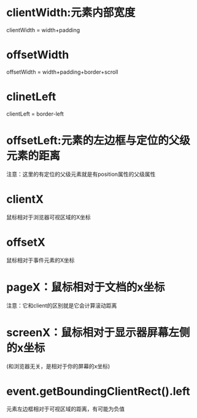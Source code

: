 # clientWidth:元素内部宽度
clientWidth = width+padding


# offsetWidth
offsetWidth = width+padding+border+scroll

# clinetLeft
clientLeft = border-left

# offsetLeft:元素的左边框与定位的父级元素的距离
注意：这里的有定位的父级元素就是有position属性的父级属性


# clientX
鼠标相对于浏览器可视区域的X坐标     

# offsetX
鼠标相对于事件元素的X坐标

# pageX：鼠标相对于文档的x坐标
注意：它和client的区别就是它会计算滚动距离

# screenX：鼠标相对于显示器屏幕左侧的x坐标
(和浏览器无关，是相对于你的屏幕的x坐标)

# event.getBoundingClientRect().left
元素左边框相对于可视区域的距离，有可能为负值
